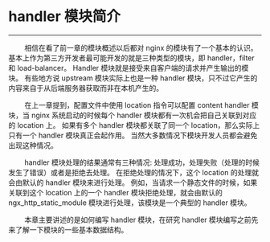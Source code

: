 # handler 模块简介
***

&emsp;&emsp;
相信在看了前一章的模块概述以后都对 nginx 的模块有了一个基本的认识。
基本上作为第三方开发者最可能开发的就是三种类型的模块，即 handler，filter 和 load-balancer。
Handler 模块就是接受来自客户端的请求并产生输出的模块。
有些地方说 upstream 模块实际上也是一种 handler 模块，只不过它产生的内容来自于从后端服务器获取而非在本机产生的。

&emsp;&emsp;
在上一章提到，配置文件中使用 location 指令可以配置 content handler 模块，当 nginx 系统启动的时候每个 handler 模块都有一次机会把自己关联到对应的 location 上。
如果有多个 handler 模块都关联了同一个 location，那么实际上只有一个 handler 模块真正会起作用。
当然大多数情况下模块开发人员都会避免出现这种情况。

&emsp;&emsp;
handler 模块处理的结果通常有三种情况: 处理成功，处理失败（处理的时候发生了错误）或者是拒绝去处理。
在拒绝处理的情况下，这个 location 的处理就会由默认的 handler 模块来进行处理。
例如，当请求一个静态文件的时候，如果关联到这个 location 上的一个 handler 模块拒绝处理，就会由默认的 ngx_http_static_module 模块进行处理，该模块是一个典型的 handler 模块。

&emsp;&emsp;
本章主要讲述的是如何编写 handler 模块，在研究 handler 模块编写之前先来了解一下模块的一些基本数据结构。
